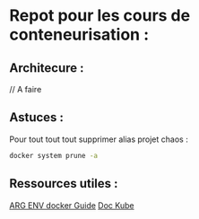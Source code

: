 # Repot pour les cours de conteneurisation :

## Architecure :
// A faire

## Astuces :

Pour tout tout tout supprimer alias projet chaos :
```bash
docker system prune -a
```


## Ressources utiles :
[ARG ENV docker Guide](https://vsupalov.com/docker-arg-env-variable-guide/)
[Doc Kube](https://kubernetes.io/docs/home/)
